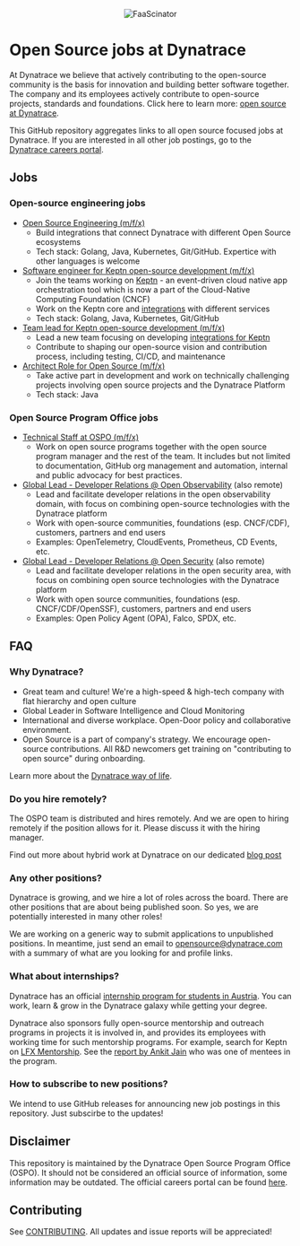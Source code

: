 <p align="center"><img src="images/dynatrace-wide.png" alt="FaaScinator"></p>

# Open Source jobs at Dynatrace

At Dynatrace we believe that actively contributing to the open-source community
is the basis for innovation and building better software together.
The company and its employees actively contribute to 
open-source projects, standards and foundations.
Click here to learn more: [open source at Dynatrace](https://engineering.dynatrace.com/open-source/).

This GitHub repository aggregates links to all open source focused jobs at Dynatrace.
If you are interested in all other job postings, go to the [Dynatrace careers portal](https://www.dynatrace.com/company/careers/).

## Jobs

### Open-source engineering jobs

- [Open Source Engineering (m/f/x)](https://www.dynatrace.com/company/careers/austria/job/e758e34b-5e8d-48b0-b198-57c4b66be2be/)
  - Build integrations that connect Dynatrace with different Open Source ecosystems 
  - Tech stack: Golang, Java, Kubernetes, Git/GitHub.
    Expertice with other languages is welcome
- [Software engineer for Keptn open-source development (m/f/x)](https://careers.dynatrace.com/jobs/96f35570-27e3-4bbc-b46f-d4c45ad54681/)
  - Join the teams working on [Keptn](https://keptn.sh/) - an event-driven cloud native app orchestration tool
  which is now a part of the Cloud-Native Computing Foundation (CNCF)
  - Work on the Keptn core and [integrations](https://keptn.sh/docs/integrations/) with different services
  - Tech stack: Golang, Java, Kubernetes, Git/GitHub
- [Team lead for Keptn open-source development (m/f/x)](https://careers.dynatrace.com/jobs/f18e53b7-cb93-4902-b5b4-cc0b958466ea/)
  - Lead a new team focusing on developing [integrations for Keptn](https://keptn.sh/docs/integrations/)
  - Contribute to shaping our open-source vision and contribution process, including testing, CI/CD, and maintenance
- [Architect Role for Open Source (m/f/x)](https://www.dynatrace.com/company/careers/austria/job/e5380e2e-fc09-4d40-b97a-196b799af882/)
  - Take active part in development and work on technically challenging projects involving open source projects and the Dynatrace Platform
  - Tech stack: Java

### Open Source Program Office jobs

- [Technical Staff at OSPO (m/f/x)](https://careers.dynatrace.com/jobs/7e3a0892-9fca-47c3-8083-8c4f3aa06616/)
  - Work on open source programs together with the open source program manager and the rest of the team.
    It includes but not limited to documentation,
    GitHub org management and automation, 
    internal and public advocacy for best practices.
- [Global Lead - Developer Relations @ Open Observability](https://careers.dynatrace.com/jobs/00eeede2-0998-4442-b7a0-d986bf470af9/) (also remote)
  - Lead and facilitate developer relations in the open observability domain,
    with focus on combining open-source technologies with the Dynatrace platform
  - Work with open-source communities, foundations (esp. CNCF/CDF), customers, partners and end users
  - Examples: OpenTelemetry, CloudEvents, Prometheus, CD Events, etc.
- [Global Lead - Developer Relations @ Open Security](https://careers.dynatrace.com/jobs/0ffafd11-5b66-4194-bf0a-24c26bbe5642/) (also remote)
  - Lead and facilitate developer relations in the open security area,
    with focus on combining open source technologies with the Dynatrace platform
  - Work with open source communities, foundations (esp. CNCF/CDF/OpenSSF), customers, partners and end users
  - Examples: Open Policy Agent (OPA), Falco, SPDX, etc.



## FAQ

### Why Dynatrace?

* Great team and culture! We're a high-speed & high-tech company with flat hierarchy and open culture 
* Global Leader in Software Intelligence and Cloud Monitoring
* International and diverse workplace.
  Open-Door policy and collaborative environment.
* Open Source is a part of company's strategy.
  We encourage open-source contributions.
  All R&D newcomers get training on "contributing to open source" during onboarding.

Learn more about the [Dynatrace way of life](https://www.linkedin.com/company/dynatrace/life/4cadb4fe-56f9-4d8e-a50a-e3e0a3e87ea5/).

### Do you hire remotely?

The OSPO team is distributed and hires remotely.
And we are open to hiring remotely if the position allows for it. Please discuss it with the hiring manager. 

Find out more about hybrid work at Dynatrace on our dedicated [blog post](https://engineering.dynatrace.com/blog/what-is-the-future-of-work-at-dynatrace/) 

### Any other positions?

Dynatrace is growing, and we hire a lot of roles across the board.
There are other positions that are about being published soon.
So yes, we are potentially interested in many other roles!

We are working on a generic way to submit applications to unpublished positions.
In meantime, just send an email to [opensource@dynatrace.com](mailto://opensource@dynatrace.com)
with a summary of what are you looking for and profile links.

### What about internships?

Dynatrace has an official [internship program for students in Austria](https://www.dynatrace.com/company/careers/austria/students/).
You can work, learn & grow in the Dynatrace galaxy while getting your degree.

Dynatrace also sponsors fully open-source mentorship and outreach programs
in projects it is involved in,
and provides its employees with working time for such mentorship programs.
For example, search for Keptn on [LFX Mentorship](https://mentorship.lfx.linuxfoundation.org/#projects_all).
See the [report by Ankit Jain](https://www.ankitjain28.me/communitybridge-mentee-with-keptn) who was one of mentees in the program.

### How to subscribe to new positions?

We intend to use GitHub releases for announcing new job postings in this repository.
Just subscirbe to the updates!

## Disclaimer

This repository is maintained by the Dynatrace Open Source Program Office (OSPO).
It should not be considered an official source of information,
some information may be outdated.
The official careers portal can be found [here](https://www.dynatrace.com/company/careers/).

## Contributing

See [CONTRIBUTING](./CONTRIBUTING.md).
All updates and issue reports will be appreciated!

